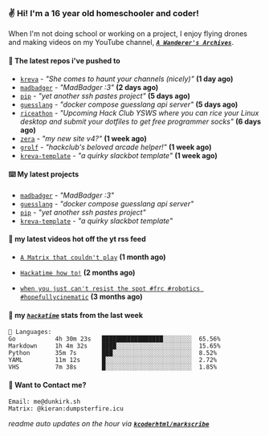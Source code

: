 ### ✌️ Hi! I'm a 16 year old homeschooler and coder!

When I'm not doing school or working on a project, I enjoy flying drones and making videos on my YouTube channel, [**_`A Wanderer's Archives`_**](https://youtube.com/@wanderer.archives).

#### 👷 The latest repos i've pushed to

- [`kreva`](https://github.com/kcoderhtml/kreva) - _"She comes to haunt your channels (nicely)"_ **(1 day ago)**
- [`madbadger`](https://github.com/kcoderhtml/madbadger) - _"MadBadger :3"_ **(2 days ago)**
- [`pip`](https://github.com/kcoderhtml/pip) - _"yet another ssh pastes project"_ **(5 days ago)**
- [`guesslang`](https://github.com/kcoderhtml/guesslang) - _"docker compose guesslang api server"_ **(5 days ago)**
- [`riceathon`](https://github.com/hackclub/riceathon) - _"Upcoming Hack Club YSWS where you can rice your Linux desktop and submit your dotfiles to get free programmer socks"_ **(6 days ago)**
- [`zera`](https://github.com/kcoderhtml/zera) - _"my new site v4?"_ **(1 week ago)**
- [`grolf`](https://github.com/kcoderhtml/grolf) - _"hackclub's beloved arcade helper!"_ **(1 week ago)**
- [`kreva-template`](https://github.com/kcoderhtml/kreva-template) - _"a quirky slackbot template"_ **(1 week ago)**

#### ⌨️ My latest projects

- [`madbadger`](https://github.com/kcoderhtml/madbadger) - _"MadBadger :3"_
- [`guesslang`](https://github.com/kcoderhtml/guesslang) - _"docker compose guesslang api server"_
- [`pip`](https://github.com/kcoderhtml/pip) - _"yet another ssh pastes project"_
- [`kreva-template`](https://github.com/kcoderhtml/kreva-template) - _"a quirky slackbot template"_

#### 🍿 my latest videos hot off the yt rss feed

- [`A Matrix that couldn't play`](https://www.youtube.com/watch?v=NodwjZF7uZw) **(1 month ago)**

- [`Hackatime how to!`](https://www.youtube.com/watch?v=eKoD9yyr1To) **(2 months ago)**

- [`when you just can't resist the spot #frc #robotics #hopefullycinematic`](https://www.youtube.com/watch?v=Y7SZ_TDleGM) **(3 months ago)**



#### 📡 my [_`hackatime`_](https://waka.hackclub.com) stats from the last week

```text
💾 Languages:
Go           4h 30m 23s   █████████████████░░░░░░░░  65.56%
Markdown     1h 4m 32s    ████░░░░░░░░░░░░░░░░░░░░░  15.65%
Python       35m 7s       ███░░░░░░░░░░░░░░░░░░░░░░  8.52%
YAML         11m 12s      █░░░░░░░░░░░░░░░░░░░░░░░░  2.72%
VHS          7m 38s       █░░░░░░░░░░░░░░░░░░░░░░░░  1.85%
```

#### 📮 Want to Contact me?

```text
Email: me@dunkirk.sh
Matrix: @kieran:dumpsterfire.icu
```

_readme auto updates on the hour via [**`kcoderhtml/markscribe`**](https://github.com/kcoderhtml/markscribe)_
